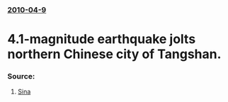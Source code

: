 ### [2010-04-9](/news/2010/04/9/index.md)

#  4.1-magnitude earthquake jolts northern Chinese city of Tangshan. 




### Source:

1. [Sina](http://english.sina.com/china/p/2010/0409/313416.html)
